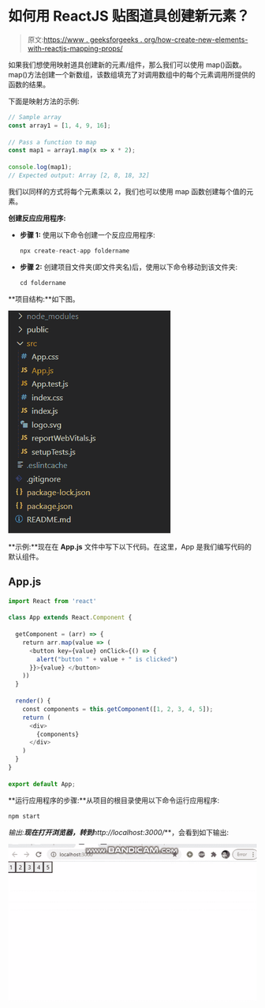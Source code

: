# 如何用 ReactJS 贴图道具创建新元素？

> 原文:[https://www . geeksforgeeks . org/how-create-new-elements-with-reactjs-mapping-props/](https://www.geeksforgeeks.org/how-to-create-new-elements-with-reactjs-mapping-props/)

如果我们想使用映射道具创建新的元素/组件，那么我们可以使用 map()函数。map()方法创建一个新数组，该数组填充了对调用数组中的每个元素调用所提供的函数的结果。

下面是映射方法的示例:

```jsx
// Sample array
const array1 = [1, 4, 9, 16];

// Pass a function to map
const map1 = array1.map(x => x * 2);

console.log(map1);
// Expected output: Array [2, 8, 18, 32]
```

我们以同样的方式将每个元素乘以 2，我们也可以使用 map 函数创建每个值的元素。

**创建反应应用程序:**

*   **步骤 1:** 使用以下命令创建一个反应应用程序:

    ```jsx
    npx create-react-app foldername
    ```

*   **步骤 2:** 创建项目文件夹(即文件夹名)后，使用以下命令移动到该文件夹:

    ```jsx
    cd foldername
    ```

**项目结构:**如下图。

![](img/7741c5c80ef4f444b97fd777e206a1c3.png)

**示例:**现在在 **App.js** 文件中写下以下代码。在这里，App 是我们编写代码的默认组件。

## App.js

```jsx
import React from 'react'

class App extends React.Component {

  getComponent = (arr) => {
    return arr.map(value => (
      <button key={value} onClick={() => {
        alert("button " + value + " is clicked")
      }}>{value} </button>
    ))
  }

  render() {
    const components = this.getComponent([1, 2, 3, 4, 5]);
    return (
      <div>
        {components}
      </div>
    )
  }
}

export default App;
```

**运行应用程序的步骤:**从项目的根目录使用以下命令运行应用程序:

```jsx
npm start
```

**输出:**现在打开浏览器，转到***http://localhost:3000/***，会看到如下输出:

![](img/2a439694d87fb129c1407e42683090df.png)